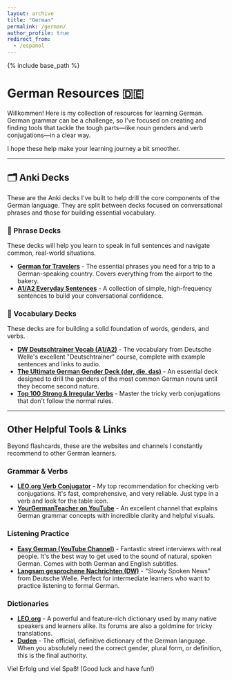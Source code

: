 ```yaml
---
layout: archive
title: "German"
permalink: /german/
author_profile: true
redirect_from:
  - /espanol
---
```


{% include base_path %}
# German Resources 🇩🇪

Willkommen! Here is my collection of resources for learning German. German grammar can be a challenge, so I've focused on creating and finding tools that tackle the tough parts—like noun genders and verb conjugations—in a clear way.

I hope these help make your learning journey a bit smoother.

***

## 🗂️ Anki Decks

These are the Anki decks I've built to help drill the core components of the German language. They are split between decks focused on conversational phrases and those for building essential vocabulary.

### 💬 Phrase Decks

These decks will help you learn to speak in full sentences and navigate common, real-world situations.

*   **[German for Travelers](link-to-german-travel-deck.apkg)** - The essential phrases you need for a trip to a German-speaking country. Covers everything from the airport to the bakery.
*   **[A1/A2 Everyday Sentences](link-to-german-phrases-deck.apkg)** - A collection of simple, high-frequency sentences to build your conversational confidence.

### 🧠 Vocabulary Decks

These decks are for building a solid foundation of words, genders, and verbs.

*   **[DW Deutschtrainer Vocab (A1/A2)](link-to-dw-trainer-deck.apkg)** - The vocabulary from Deutsche Welle's excellent "Deutschtrainer" course, complete with example sentences and links to audio.
*   **[The Ultimate German Gender Deck (der, die, das)](link-to-german-gender-deck.apkg)** - An essential deck designed to drill the genders of the most common German nouns until they become second nature.
*   **[Top 100 Strong & Irregular Verbs](link-to-german-verbs-deck.apkg)** - Master the tricky verb conjugations that don't follow the normal rules.

***

## Other Helpful Tools & Links

Beyond flashcards, these are the websites and channels I constantly recommend to other German learners.

### Grammar & Verbs

*   **[LEO.org Verb Conjugator](https://dict.leo.org/)** - My top recommendation for checking verb conjugations. It's fast, comprehensive, and very reliable. Just type in a verb and look for the table icon.
*   **[YourGermanTeacher on YouTube](https://www.youtube.com/c/YourGermanTeacher)** - An excellent channel that explains German grammar concepts with incredible clarity and helpful visuals.

### Listening Practice

*   **[Easy German (YouTube Channel)](https://www.youtube.com/c/EasyGerman)** - Fantastic street interviews with real people. It's the best way to get used to the sound of natural, spoken German. Comes with both German and English subtitles.
*   **[Langsam gesprochene Nachrichten (DW)](https://learngerman.dw.com/de/langsam-gesprochene-nachrichten/s-60043323)** - "Slowly Spoken News" from Deutsche Welle. Perfect for intermediate learners who want to practice listening to formal German.

### Dictionaries

*   **[LEO.org](https://dict.leo.org/)** - A powerful and feature-rich dictionary used by many native speakers and learners alike. Its forums are also a goldmine for tricky translations.
*   **[Duden](https://www.duden.de/)** - The official, definitive dictionary of the German language. When you absolutely need the correct gender, plural form, or definition, this is the final authority.

Viel Erfolg und viel Spaß! (Good luck and have fun!)

